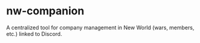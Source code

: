 # nw-companion
A centralized tool for company management in New World (wars, members, etc.) linked to Discord.
